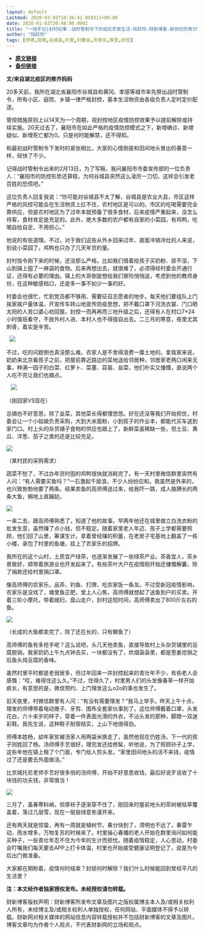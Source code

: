 ```yaml
---
layout: default
Lastmod: 2020-03-05T10:36:41.058311+00:00
date: 2020-01-03T20:48:00.000Z
title: "一线手记|封村纪事：战时管制令下的疫区农家生活-陆跃玲-财新博客-新世纪的常识传播者-财新网"
author: "陆跃玲"
tags: [师傅,疫情,谷城县,村里,村委会,农家乐,群里,封控]
---
```


* [**原文链接**](http://luyueling.blog.caixin.com/archives/222840)
* [**备份链接**](http://archive.ph/mTLhc)


**文/来自湖北疫区的修齐妈妈**

20多天前，我所在湖北省襄阳市谷城县和黄冈、孝感等城市率先祭出战时管制令，所有小区、庭院、乡镇一律严格封控，基本生活物资由各级负责人定时定价配送。

管控措施原则上以14天为一个周期，视封控地区疫情防控效果予以提前解除或持续实施。20天过去了，襄阳市在如此严格的疫情防控模式之下，新增确诊、新增疑似、新增死亡都为0。只是何时能解禁，还不得知。

和最初战时管制令下发时的紧张相比，大家的心情倒是和田间地头冒出的春意一样，轻快了不少。

记得战时管制令出来的2月13日，为了写稿，我问襄阳市市委宣传部的一位负责人：“襄阳市的防控形势还算稳，为何谷城县突然这么凌厉一刀切，这样会引发老百姓的恐慌吧。”

这位负责人回复我说：“你可能对谷城县不太了解，谷城县是农业大县，市区这样严格的风控可能会在生活物资上扛不住，农村地区是可以的。市区的吃喝需要完全靠供应，但是农村地区为了过年本就预备了很多食材，后来疫情严重起来，没怎么待客，食材肯定是充足的。此外，绝大多数的农户都有自家的小菜园，有鸡鸭，吃喝自给自足，不用担心。”

他说的有些道理。不过，对于我们这些从外乡回来过年、直面冷锅冷灶的人来说，别说小菜园了，鸡鸭也只办了几天年货的量。

封村指令刚下来的时候，还没那么严格。比如我们借着给孩子买奶粉、尿不湿，下山到镇上囤了一麻袋的食物。后来再想出去，就很难了，必须得经村委会开通行证，还得有必要的理由。镇上的大哥倒是想给我们冒险悄悄送，考虑到他的教师身份，在这种敏感档口，还是多一事不如少一事的好。

村委会也很忙，忙到党员都不够用、需要征召志愿者的地步。每天他们要组队上门挨家挨户量体温，开宣传车转山地宣传防疫思想，把不戴口罩下河洗衣裳、门口晒太阳的人苦口婆心劝回屋。封控一而再再而三地升级之后，还得有人在村口7\*24小时值班看守，不放外村人进、本村人也不得擅自出去。二三月的寒意，夜里尤其刺骨，着实是辛苦。

  ![](/images/post/046b3c77ab01e83dcef409826d5059b2.png)

不过，吃的问题倒也真没那么难。农家人是不舍得浪费一厘土地的。拿我家来说，奶奶来北京看孩子之前，把屋前靠近路边的菜地送给邻居种，邻居家老两口闲来无事，种满一园子的白菜、红萝卜、菜薹、蒜苗、韭菜，他们朴实又慷慨，直说两个人吃不完让我们也摘点。

   ![](/images/post/b2f0622d2b20dad7cbc4061fe1d5ce3d.png)

（刚回家VS现在）

总摘也不好意思，除了韭菜，其他菜长得都慢悠悠。好在还没等我们开始担忧，村委会让一个小姑娘负责采购，大到大米面粉，小到孩子的作业本，都能代买车送到家门口。村上头的杂货铺子食物的供应也跟上了，新鲜菜虽稀缺一些，但土豆、黄瓜、洋葱、茄子之类的还是比较充足。

![](/images/post/a4bb47dcc9d8ae3e62077d54c6a5c8d7.jpg)

（某村民的采购需求）

蔬菜不愁了，不过办年货时囤的鸡鸭很快就消耗完了。有一天村里微信群里突然有人问：“有人需要买鱼吗？”一石激起千层浪，不少人纷纷应和。我虽然是外来的，也兴致勃勃地要了两条。结果卖鱼的高师傅送过来，给我吓一跳，成人胳膊长的两条大鱼，搁地上直蹦跶。

![](/images/post/1165bff795b13d9e82021c117fd6142d.jpg)

一来二去，跟高师傅熟悉了，知道了他的故事。早两年他还在城里做立白洗衣粉的批发生意，虽然赚了点小钱，但不稳定。随着家里老人年迈、孩子上学都需要照顾，他们回了山里，筹谋生计。拿着曾经赚的积蓄，在老房子宅基地上翻盖了一栋小楼，承包了村里的鱼塘，挂上了农家乐的招牌。

我所在的这个山村，土质宜产绿茶，也逐渐发展了一些绿茶产业。茶香宜人，茶乡景致好，顺带着旅游业也开发起来了。有些茶叶大户在疫情刚开始还慷慨解囊，除了捐款还给村里捐口罩。

像高师傅的农家乐，品茶、钓鱼、打牌、吃农家饭一条龙。不过受新冠疫情影响，农家乐是没戏了，塘里鱼正肥，堂上人心焦，高师傅就想起了送鱼到户的买卖。开着三轮小摩托，带着媳妇，盘山走户，封村这短时间，高师傅卖出了800斤左右的鱼。

![](/images/post/7c98f2c115f737fb88325b5af7831087.jpg)

（长成的大鱼都卖完了，除了还在长的，只有鲫鱼了）

高师傅的鱼有多抢手呢？这么说吧，头几天他卖鱼，直接导致村上头杂货铺里的豆腐脱销。我家奶奶上午九点钟去买，一块都没有了，炊烟袅袅里，都是葱姜炝锅之后鱼头炖豆腐的香味。

虽然村里平时都是老弱居多，但过年回来一并封控起来的青壮年不少，有些老人会感慨：“哎，难得住这么久。”不过，住得久了，村里男人们的头发像春草一样开始疯长，有意思的是，微信预约、上门理发这么o2o的事也发生了。

前天夜里，村微信群里有人问：“有没有需要理发？”我马上举手。昨天上午十点，理发的师傅带着电动推子、牙剪、围布全套家伙事到了。这位师傅戴着口罩，头发花白，六十来岁的样子，穿着一件表面光滑的外衣，不沾头发的那种，脚蹬一双迷彩鞋。我先生说，这种鞋子耐穿结实，上山下地很得劲。

师傅本姓杨，幼年家贫被汤家人用两袋米换走了，虽然他现在仍姓汤，下一代的孩子则姓回了杨。汤师傅手艺很好，理完发还给修髯，听他说，为了照顾孙子上学，这些年他在镇上租了个门面，专门给人剪头发。“家里田间地头的活不来钱，疫情过了还是要去外面做活。”

比京城托尼老师手艺好很多倍的汤师傅，开始不好意思收钱，最后好说歹说收了十块钱的功夫钱，非常值当！

![](/images/post/76be546e2abb1df9095286d4e40c7ea9.jpg)

三月了，虽春寒料峭，但厚袄子逐渐穿不住了，刚回来时屋前地头的茶树被枯草覆盖着，落过几层雪，现在一层层绿意弥漫开来。

还有两天就是惊蛰，再有一周就是植树节，春分快到了，清明也不远了，春雷乍动，雨水增多，万物复苏的时候来了。村里操心春播的老人开始在群里询问如何能买种子，一些青壮年忍不住为今年的生计而担忧。随着疫情稳定，人心思动，村委会叮嘱我们每天要去APP上打卡体温，村里也开始接受健康证明登记了，说是为今后出门做准备。

大家都在期盼着，疫情何时结束？封锁何时解除？我们什么时候能回到曾经平凡的生活里？

**注：本文经作者独家授权发布。未经授权请勿转载。**

财新博客版权声明：财新博客所发布文章及图片之版权属博主本人及/或相关权利人所有，未经博主及/或相关权利人单独授权，任何网站、平面媒体不得予以转载。财新网对相关媒体的网站信息内容转载授权并不包括财新博客的文章及图片。博客文章均为作者个人观点，不代表财新网的立场和观点。

